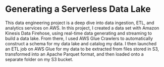 # Generating a Serverless Data Lake
This data engineering project is a deep dive into data ingestion, ETL, and analytics services on AWS. In this project, I created a data set with Amazon Kinesis Data Firehose, using real-time data generating and streaming to build a data lake. From there, I used AWS Glue Crawlers to automatically construct a schema for my data lake and catalog my data. I then launched an ETL job on AWS Glue for my data to be extracted from files stored in S3, transformed into an Apache Parquet format, and then loaded onto a separate folder on my S3 bucket.
